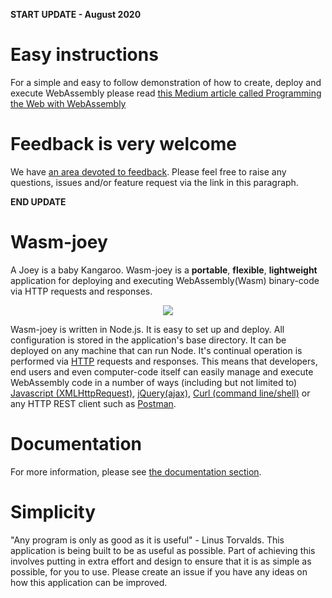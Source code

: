 **START UPDATE - August 2020**

# Easy instructions
For a simple and easy to follow demonstration of how to create, deploy and execute WebAssembly please read [this Medium article called Programming the Web with WebAssembly](https://medium.com/wasm/programming-the-web-with-webassembly-e90d17bde276)

# Feedback is very welcome
We have [an area devoted to feedback](https://github.com/second-state/wasm-joey/blob/master/FEEDBACK.md). Please feel free to raise any questions, issues and/or feature request via the link in this paragraph.

**END UPDATE**

# Wasm-joey
A Joey is a baby Kangaroo. Wasm-joey is a **portable**, **flexible**, **lightweight** application for deploying and executing WebAssembly(Wasm) binary-code via HTTP requests and responses.

<p align="center">
  <img src="images/wasm-joey-tiny.jpg">
</p>

Wasm-joey is written in Node.js. It is easy to set up and deploy. All configuration is stored in the application's base directory. It can be deployed on any machine that can run Node. It's continual operation is performed via [HTTP](https://www.scaler.com/topics/hypertext-transfer-protocol/) requests and responses. This means that developers, end users and even computer-code itself can easily manage and execute WebAssembly code in a number of ways (including but not limited to) [Javascript (XMLHttpRequest)](https://www.w3schools.com/xml/xml_http.asp), [jQuery(ajax)](https://api.jquery.com/jquery.ajax/), [Curl (command line/shell)](https://curl.haxx.se/docs/httpscripting.html#POST) or any HTTP REST client such as [Postman](https://www.postman.com/).

# Documentation
For more information, please see [the documentation section](documentation).

# Simplicity
"Any program is only as good as it is useful" - Linus Torvalds. This application is being built to be as useful as possible. Part of achieving this involves putting in extra effort and design to ensure that it is as simple as possible, for you to use. Please create an issue if you have any ideas on how this application can be improved. 
